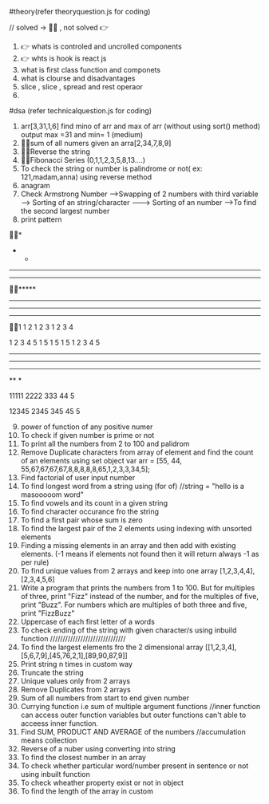 #theory(refer theoryquestion.js for coding)


// solved -> ✌🏼 , not solved 👉


1. 👉 whats is controled and uncrolled components
2. 👉 whts is hook is react js
3. what is first class function and componets
4. what is clourse and disadvantages
5. slice , slice , spread and rest operaor
6. 



#dsa (refer technicalquestion.js for coding)
1. arr[3,31,1,6] find mino of arr and max of arr (without using sort() method)
   output max =31 and min= 1 (medium)
2. ✌🏼sum of all numers given an arra[2,34,7,8,9]
3. ✌🏼Reverse the string 
4. ✌🏼Fibonacci Series (0,1,1,2,3,5,8,13....)
5. To check the string or number is palindrome or not( ex: 121,madam,anna) using reverse method
6. anagram
7. Check Armstrong Number
   -->Swapping of 2 numbers with third variable
   --> Sorting of an string/character
   ---> Sorting of an number
   -->To find the second largest number
8. print pattern

✌🏼*
* *
* * * 
* * * *   

✌🏼*****
*****
*****
*****

✌🏼1
1 2
1 2 3
1 2 3 4 

1 2 3 4 5
1       5 
1       5
1       5
1 2 3 4 5 

*****
****
***
**
*

11111
2222
333
44
5

12345
2345
345
45
5

9.  power of function of any positive numer 
10. To check if given number is prime or not
11. To print all the numbers from 2 to 100 and palidrom
12. Remove Duplicate characters from array of element and find the count of an elements using set object
    var arr = [55, 44, 55,67,67,67,67,8,8,8,8,8,65,1,2,3,3,34,5];
13. Find factorial of user input number
14. To find longest word from a string using (for of) //string = "hello  is a masooooom word"
15. To find vowels and its count in a given string
16. To find character occurance fro the string
17. To find a first pair whose sum is zero
18. To find the largest pair of the 2 elements using indexing with unsorted elements
19. Finding a missing elements in an array and then add with existing elements. (-1 means 
    if elements not found then  it will return always -1 as per rule)
20. To find unique values from 2 arrays and keep into one array [1,2,3,4,4],[2,3,4,5,6]
21. Write a program that prints the numbers from 1 to 100. But for multiples of three, 
    print "Fizz" instead of the number, and for the multiples of five, print "Buzz". 
    For numbers which are multiples of both three and five, print "FizzBuzz"
22. Uppercase of each first letter of a words 
23. To check ending of the string with given character/s using inbuild function
     //////////////////////////////
24. To find the largest elements fro the 2 dimensional array [[1,2,3,4],[5,6,7,9],[45,76,2,1],[89,90,87,9]]
25. Print string n times in custom way
26. Truncate the string
27. Unique values only from 2 arrays
28. Remove Duplicates from 2 arrays 
29. Sum of all numbers from start to end given number
30. Currying function i.e sum of multiple argument functions //inner function can access outer
    function variables but outer functions can't able to acceess inner function.
31. Find SUM, PRODUCT AND AVERAGE of the numbers //accumulation means collection
32. Reverse of a nuber using converting into string
33. To find the closest number in an array
34. To check whether particular word/number present in sentence or not using inbuilt function
35. To check wheather property exist or not in object
36. To find the length of the array in custom


